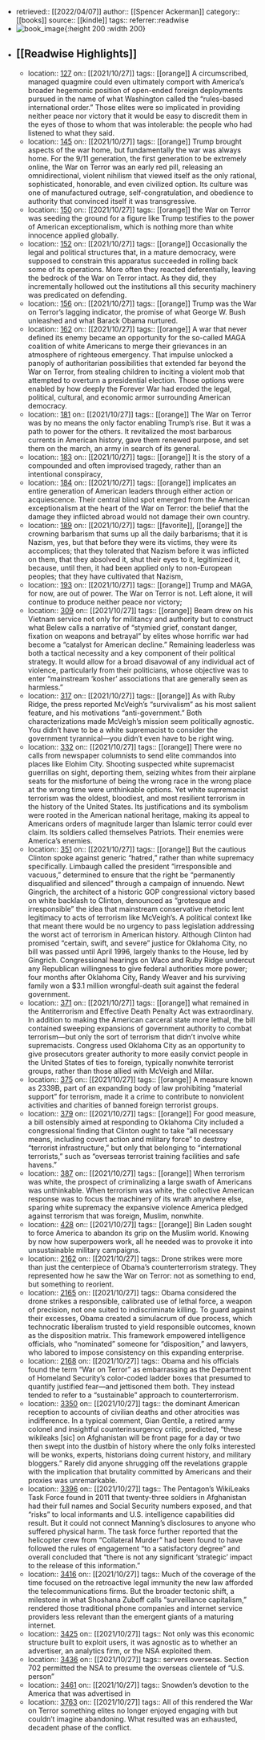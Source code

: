 - retrieved:: [[2022/04/07]]
  author:: [[Spencer Ackerman]]
  category:: [[books]]
  source:: [[kindle]]
  tags:: 
  referrer::readwise
- ![book_image](https://m.media-amazon.com/images/I/81HwbsOmwkL._SY160.jpg){:height 200 :width 200}
- ## [[Readwise Highlights]]
	- location:: [127](kindle://book?action=open&asin=undefined&location=127)
	  on:: [[2021/10/27]]
	  tags:: [[orange]]
	  A circumscribed, managed quagmire could even ultimately comport with America’s broader hegemonic position of open-ended foreign deployments pursued in the name of what Washington called the “rules-based international order.” Those elites were so implicated in providing neither peace nor victory that it would be easy to discredit them in the eyes of those to whom that was intolerable: the people who had listened to what they said.
	- location:: [145](kindle://book?action=open&asin=undefined&location=145)
	  on:: [[2021/10/27]]
	  tags:: [[orange]]
	  Trump brought aspects of the war home, but fundamentally the war was always home. For the 9/11 generation, the first generation to be extremely online, the War on Terror was an early red pill, releasing an omnidirectional, violent nihilism that viewed itself as the only rational, sophisticated, honorable, and even civilized option. Its culture was one of manufactured outrage, self-congratulation, and obedience to authority that convinced itself it was transgressive.
	- location:: [150](kindle://book?action=open&asin=undefined&location=150)
	  on:: [[2021/10/27]]
	  tags:: [[orange]]
	  the War on Terror was seeding the ground for a figure like Trump testifies to the power of American exceptionalism, which is nothing more than white innocence applied globally.
	- location:: [152](kindle://book?action=open&asin=undefined&location=152)
	  on:: [[2021/10/27]]
	  tags:: [[orange]]
	  Occasionally the legal and political structures that, in a mature democracy, were supposed to constrain this apparatus succeeded in rolling back some of its operations. More often they reacted deferentially, leaving the bedrock of the War on Terror intact. As they did, they incrementally hollowed out the institutions all this security machinery was predicated on defending.
	- location:: [156](kindle://book?action=open&asin=undefined&location=156)
	  on:: [[2021/10/27]]
	  tags:: [[orange]]
	  Trump was the War on Terror’s lagging indicator, the promise of what George W. Bush unleashed and what Barack Obama nurtured.
	- location:: [162](kindle://book?action=open&asin=undefined&location=162)
	  on:: [[2021/10/27]]
	  tags:: [[orange]]
	  A war that never defined its enemy became an opportunity for the so-called MAGA coalition of white Americans to merge their grievances in an atmosphere of righteous emergency. That impulse unlocked a panoply of authoritarian possibilities that extended far beyond the War on Terror, from stealing children to inciting a violent mob that attempted to overturn a presidential election. Those options were enabled by how deeply the Forever War had eroded the legal, political, cultural, and economic armor surrounding American democracy.
	- location:: [181](kindle://book?action=open&asin=undefined&location=181)
	  on:: [[2021/10/27]]
	  tags:: [[orange]]
	  The War on Terror was by no means the only factor enabling Trump’s rise. But it was a path to power for the others. It revitalized the most barbarous currents in American history, gave them renewed purpose, and set them on the march, an army in search of its general.
	- location:: [183](kindle://book?action=open&asin=undefined&location=183)
	  on:: [[2021/10/27]]
	  tags:: [[orange]]
	  It is the story of a compounded and often improvised tragedy, rather than an intentional conspiracy,
	- location:: [184](kindle://book?action=open&asin=undefined&location=184)
	  on:: [[2021/10/27]]
	  tags:: [[orange]]
	  implicates an entire generation of American leaders through either action or acquiescence. Their central blind spot emerged from the American exceptionalism at the heart of the War on Terror: the belief that the damage they inflicted abroad would not damage their own country.
	- location:: [189](kindle://book?action=open&asin=undefined&location=189)
	  on:: [[2021/10/27]]
	  tags:: [[favorite]], [[orange]]
	  the crowning barbarism that sums up all the daily barbarisms; that it is Nazism, yes, but that before they were its victims, they were its accomplices; that they tolerated that Nazism before it was inflicted on them, that they absolved it, shut their eyes to it, legitimized it, because, until then, it had been applied only to non-European peoples; that they have cultivated that Nazism,
	- location:: [193](kindle://book?action=open&asin=undefined&location=193)
	  on:: [[2021/10/27]]
	  tags:: [[orange]]
	  Trump and MAGA, for now, are out of power. The War on Terror is not. Left alone, it will continue to produce neither peace nor victory;
	- location:: [309](kindle://book?action=open&asin=undefined&location=309)
	  on:: [[2021/10/27]]
	  tags:: [[orange]]
	  Beam drew on his Vietnam service not only for militancy and authority but to construct what Belew calls a narrative of “stymied grief, constant danger, fixation on weapons and betrayal” by elites whose horrific war had become a “catalyst for American decline.” Remaining leaderless was both a tactical necessity and a key component of their political strategy. It would allow for a broad disavowal of any individual act of violence, particularly from their politicians, whose objective was to enter “mainstream ‘kosher’ associations that are generally seen as harmless.”
	- location:: [317](kindle://book?action=open&asin=undefined&location=317)
	  on:: [[2021/10/27]]
	  tags:: [[orange]]
	  As with Ruby Ridge, the press reported McVeigh’s “survivalism” as his most salient feature, and his motivations “anti-government.” Both characterizations made McVeigh’s mission seem politically agnostic. You didn’t have to be a white supremacist to consider the government tyrannical—you didn’t even have to be right wing.
	- location:: [332](kindle://book?action=open&asin=undefined&location=332)
	  on:: [[2021/10/27]]
	  tags:: [[orange]]
	  There were no calls from newspaper columnists to send elite commandos into places like Elohim City. Shooting suspected white supremacist guerrillas on sight, deporting them, seizing whites from their airplane seats for the misfortune of being the wrong race in the wrong place at the wrong time were unthinkable options. Yet white supremacist terrorism was the oldest, bloodiest, and most resilient terrorism in the history of the United States. Its justifications and its symbolism were rooted in the American national heritage, making its appeal to Americans orders of magnitude larger than Islamic terror could ever claim. Its soldiers called themselves Patriots. Their enemies were America’s enemies.
	- location:: [351](kindle://book?action=open&asin=undefined&location=351)
	  on:: [[2021/10/27]]
	  tags:: [[orange]]
	  But the cautious Clinton spoke against generic “hatred,” rather than white supremacy specifically. Limbaugh called the president “irresponsible and vacuous,” determined to ensure that the right be “permanently disqualified and silenced” through a campaign of innuendo. Newt Gingrich, the architect of a historic GOP congressional victory based on white backlash to Clinton, denounced as “grotesque and irresponsible” the idea that mainstream conservative rhetoric lent legitimacy to acts of terrorism like McVeigh’s. A political context like that meant there would be no urgency to pass legislation addressing the worst act of terrorism in American history. Although Clinton had promised “certain, swift, and severe” justice for Oklahoma City, no bill was passed until April 1996, largely thanks to the House, led by Gingrich. Congressional hearings on Waco and Ruby Ridge undercut any Republican willingness to give federal authorities more power; four months after Oklahoma City, Randy Weaver and his surviving family won a $3.1 million wrongful-death suit against the federal government.
	- location:: [371](kindle://book?action=open&asin=undefined&location=371)
	  on:: [[2021/10/27]]
	  tags:: [[orange]]
	  what remained in the Antiterrorism and Effective Death Penalty Act was extraordinary. In addition to making the American carceral state more lethal, the bill contained sweeping expansions of government authority to combat terrorism—but only the sort of terrorism that didn’t involve white supremacists. Congress used Oklahoma City as an opportunity to give prosecutors greater authority to more easily convict people in the United States of ties to foreign, typically nonwhite terrorist groups, rather than those allied with McVeigh and Millar.
	- location:: [375](kindle://book?action=open&asin=undefined&location=375)
	  on:: [[2021/10/27]]
	  tags:: [[orange]]
	  A measure known as 2339B, part of an expanding body of law prohibiting “material support” for terrorism, made it a crime to contribute to nonviolent activities and charities of banned foreign terrorist groups.
	- location:: [379](kindle://book?action=open&asin=undefined&location=379)
	  on:: [[2021/10/27]]
	  tags:: [[orange]]
	  For good measure, a bill ostensibly aimed at responding to Oklahoma City included a congressional finding that Clinton ought to take “all necessary means, including covert action and military force” to destroy “terrorist infrastructure,” but only that belonging to “international terrorists,” such as “overseas terrorist training facilities and safe havens.”
	- location:: [387](kindle://book?action=open&asin=undefined&location=387)
	  on:: [[2021/10/27]]
	  tags:: [[orange]]
	  When terrorism was white, the prospect of criminalizing a large swath of Americans was unthinkable. When terrorism was white, the collective American response was to focus the machinery of its wrath anywhere else, sparing white supremacy the expansive violence America pledged against terrorism that was foreign, Muslim, nonwhite.
	- location:: [428](kindle://book?action=open&asin=undefined&location=428)
	  on:: [[2021/10/27]]
	  tags:: [[orange]]
	  Bin Laden sought to force America to abandon its grip on the Muslim world. Knowing by now how superpowers work, all he needed was to provoke it into unsustainable military campaigns.
	- location:: [2162](kindle://book?action=open&asin=undefined&location=2162)
	  on:: [[2021/10/27]]
	  tags:: 
	  Drone strikes were more than just the centerpiece of Obama’s counterterrorism strategy. They represented how he saw the War on Terror: not as something to end, but something to reorient.
	- location:: [2165](kindle://book?action=open&asin=undefined&location=2165)
	  on:: [[2021/10/27]]
	  tags:: 
	  Obama considered the drone strikes a responsible, calibrated use of lethal force, a weapon of precision, not one suited to indiscriminate killing. To guard against their excesses, Obama created a simulacrum of due process, which technocratic liberalism trusted to yield responsible outcomes, known as the disposition matrix. This framework empowered intelligence officials, who “nominated” someone for “disposition,” and lawyers, who labored to impose consistency on this expanding enterprise.
	- location:: [2168](kindle://book?action=open&asin=undefined&location=2168)
	  on:: [[2021/10/27]]
	  tags:: 
	  Obama and his officials found the term “War on Terror” as embarrassing as the Department of Homeland Security’s color-coded ladder boxes that presumed to quantify justified fear—and jettisoned them both. They instead tended to refer to a “sustainable” approach to counterterrorism.
	- location:: [3350](kindle://book?action=open&asin=undefined&location=3350)
	  on:: [[2021/10/27]]
	  tags:: 
	  the dominant American reception to accounts of civilian deaths and other atrocities was indifference. In a typical comment, Gian Gentile, a retired army colonel and insightful counterinsurgency critic, predicted, “these wikileaks [sic] on Afghanistan will be front page for a day or two then swept into the dustbin of history where the only folks interested will be wonks, experts, historians doing current history, and military bloggers.” Rarely did anyone shrugging off the revelations grapple with the implication that brutality committed by Americans and their proxies was unremarkable.
	- location:: [3396](kindle://book?action=open&asin=undefined&location=3396)
	  on:: [[2021/10/27]]
	  tags:: 
	  The Pentagon’s WikiLeaks Task Force found in 2011 that twenty-three soldiers in Afghanistan had their full names and Social Security numbers exposed, and that “risks” to local informants and U.S. intelligence capabilities did result. But it could not connect Manning’s disclosures to anyone who suffered physical harm. The task force further reported that the helicopter crew from “Collateral Murder” had been found to have followed the rules of engagement “to a satisfactory degree” and overall concluded that “there is not any significant ‘strategic’ impact to the release of this information.”
	- location:: [3416](kindle://book?action=open&asin=undefined&location=3416)
	  on:: [[2021/10/27]]
	  tags:: 
	  Much of the coverage of the time focused on the retroactive legal immunity the new law afforded the telecommunications firms. But the broader tectonic shift, a milestone in what Shoshana Zuboff calls “surveillance capitalism,” rendered those traditional phone companies and internet service providers less relevant than the emergent giants of a maturing internet.
	- location:: [3425](kindle://book?action=open&asin=undefined&location=3425)
	  on:: [[2021/10/27]]
	  tags:: 
	  Not only was this economic structure built to exploit users, it was agnostic as to whether an advertiser, an analytics firm, or the NSA exploited them.
	- location:: [3436](kindle://book?action=open&asin=undefined&location=3436)
	  on:: [[2021/10/27]]
	  tags:: 
	  servers overseas. Section 702 permitted the NSA to presume the overseas clientele of “U.S. person”
	- location:: [3461](kindle://book?action=open&asin=undefined&location=3461)
	  on:: [[2021/10/27]]
	  tags:: 
	  Snowden’s devotion to the America that was advertised in
	- location:: [3763](kindle://book?action=open&asin=undefined&location=3763)
	  on:: [[2021/10/27]]
	  tags:: 
	  All of this rendered the War on Terror something elites no longer enjoyed engaging with but couldn’t imagine abandoning. What resulted was an exhausted, decadent phase of the conflict.